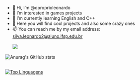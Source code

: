 - 👋 Hi, I’m @oproprioleonardo
- 👀 I’m interested in games projects
- 🌱 I’m currently learning English and C++
- 💞️ Here you will find cool projects and also some crazy ones
- 📫 You can reach me by my email address: silva.leonardo2@aluno.ifsp.edu.br
<br> <br>
![](https://komarev.com/ghpvc/?username=oproprioleonardo&style=for-the-badge)

![Anurag's GitHub stats](https://github-readme-stats.vercel.app/api?username=oproprioleonardo&show_icons=true&include_all_commits=true) <br> <br>

[![Top Linguagens](https://github-readme-stats.vercel.app/api/top-langs/?username=oproprioleonardo)](https://github.com/anuraghazra/github-readme-stats)


